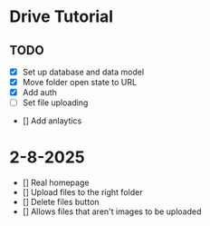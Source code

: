 # Drive Tutorial

## TODO

- [x] Set up database and data model
- [x] Move folder open state to URL
- [x] Add auth
- [ ] Set file uploading
- [] Add anlaytics

# 2-8-2025

- [] Real homepage
- [] Upload files to the right folder
- [] Delete files button
- [] Allows files that aren't images to be uploaded